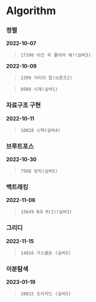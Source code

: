 # Algorithm

### 정렬


**2022-10-07**

> `17390 이건 꼭 풀어야 해!(실버3)`

**2022-10-09**

> `2399 거리의 합(브론즈2)`


> `8989 시계(실버1)`

### 자료구조 구현

**2022-10-11**

> `10828 스택(실버4)`

### 브루트포스

**2022-10-30**

> `7568 덩치(실버5)`

### 백트래킹

**2022-11-06**

> `15649 N과 M(1)(실버3)`

### 그리디

**2022-11-15**

> `14916 거스름돈 (실버5)`

### 이분탐색

**2023-01-19**

> `10815 숫자카드 (실버5)`
